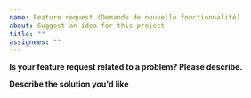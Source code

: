 ```yaml
---
name: Feature request (Demande de nouvelle fonctionnalité)
about: Suggest an idea for this project
title: ""
assignees: ""
---
```


**Is your feature request related to a problem? Please describe.**

<!-- Est-ce que votre demande est liée à un problème ? Décrivez-le s'il vous plait. -->
<!-- A clear and concise description of what the problem is. Ex. I'm always frustrated when [...] -->

**Describe the solution you'd like**

<!-- Décrivez une solution qui vous conviendrait. Une description claire et concise de ce que vous attendez -->
<!-- A clear and concise description of what you want to happen. -->

